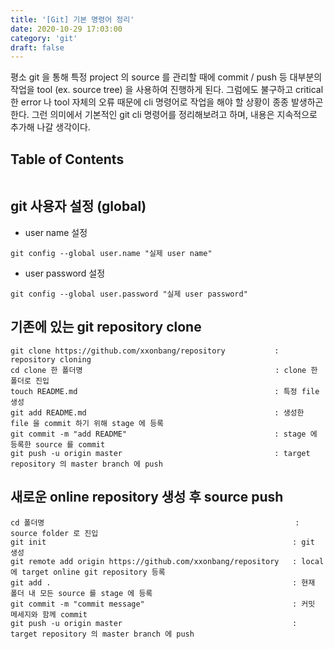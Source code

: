```yaml
---
title: '[Git] 기본 명령어 정리'
date: 2020-10-29 17:03:00
category: 'git'
draft: false
---
```


평소 git 을 통해 특정 project 의 source 를 관리할 때에 commit / push 등 대부분의 작업을 tool (ex. source tree) 을 사용하여 진행하게 된다.
 그럼에도 불구하고 critical 한 error 나 tool 자체의 오류 때문에 cli 명령어로  작업을 해야 할 상황이 종종 발생하곤 한다. 그런 의미에서 기본적인 git cli 명령어를 정리해보려고 하며, 내용은 지속적으로 추가해 나갈 생각이다.

## Table of Contents
```toc
```

## git 사용자 설정 (global)
- user name 설정
```
git config --global user.name "실제 user name"
```
- user password 설정
```
git config --global user.password "실제 user password"
```
 
## 기존에 있는 git repository clone
```
git clone https://github.com/xxonbang/repository           : repository cloning
cd clone 한 폴더명                                           : clone 한 폴더로 진입
touch README.md                                            : 특정 file 생성
git add README.md                                          : 생성한 file 을 commit 하기 위해 stage 에 등록
git commit -m "add README"                                 : stage 에 등록한 source 를 commit
git push -u origin master                                  : target repository 의 master branch 에 push
```

## 새로운 online repository 생성 후 source push
```
cd 폴더명                                                        : source folder 로 진입
git init                                                       : git 생성
git remote add origin https://github.com/xxonbang/repository   : local 에 target online git repository 등록
git add .                                                      : 현재 폴더 내 모든 source 를 stage 에 등록
git commit -m "commit message"                                 : 커밋 메세지와 함께 commit
git push -u origin master                                      : target repository 의 master branch 에 push
```
